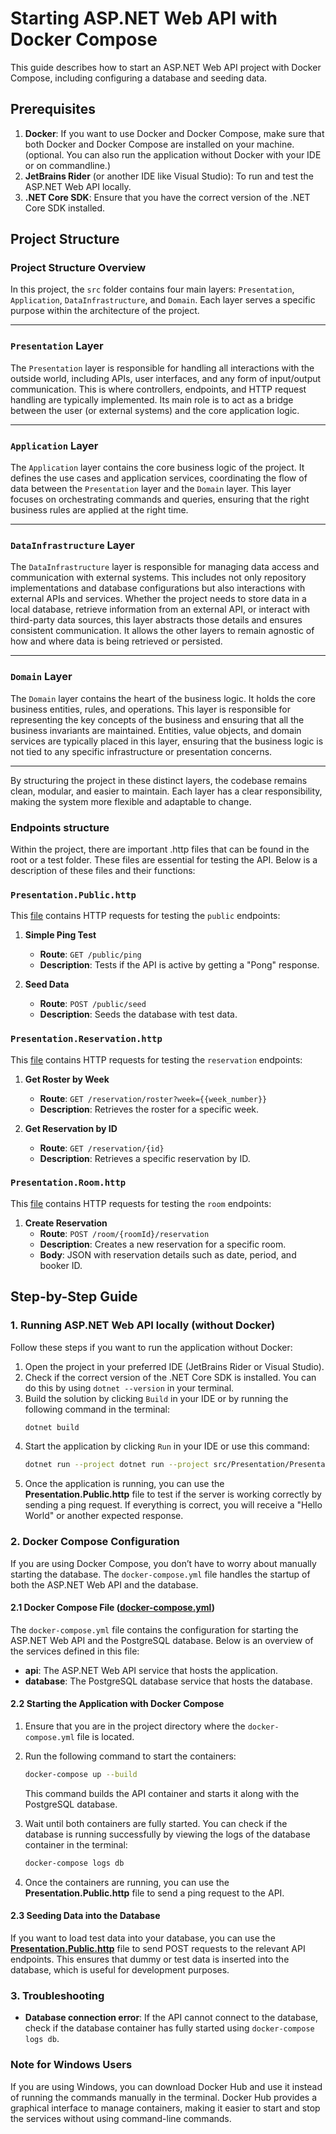 
# Starting ASP.NET Web API with Docker Compose

This guide describes how to start an ASP.NET Web API project with Docker Compose, including configuring a database and seeding data.

## Prerequisites

1. **Docker**: If you want to use Docker and Docker Compose, make sure that both Docker and Docker Compose are installed on your machine. (optional. You can also run the application without Docker with your IDE or on commandline.)
2. **JetBrains Rider** (or another IDE like Visual Studio): To run and test the ASP.NET Web API locally.
3. **.NET Core SDK**: Ensure that you have the correct version of the .NET Core SDK installed.

## Project Structure

### Project Structure Overview

In this project, the `src` folder contains four main layers: `Presentation`, `Application`, `DataInfrastructure`, and `Domain`. Each layer serves a specific purpose within the architecture of the project.

---

### `Presentation` Layer

The `Presentation` layer is responsible for handling all interactions with the outside world, including APIs, user interfaces, and any form of input/output communication. This is where controllers, endpoints, and HTTP request handling are typically implemented. Its main role is to act as a bridge between the user (or external systems) and the core application logic.

---

### `Application` Layer

The `Application` layer contains the core business logic of the project. It defines the use cases and application services, coordinating the flow of data between the `Presentation` layer and the `Domain` layer. This layer focuses on orchestrating commands and queries, ensuring that the right business rules are applied at the right time.

---

### `DataInfrastructure` Layer

The `DataInfrastructure` layer is responsible for managing data access and communication with external systems. This includes not only repository implementations and database configurations but also interactions with external APIs and services. Whether the project needs to store data in a local database, retrieve information from an external API, or interact with third-party data sources, this layer abstracts those details and ensures consistent communication. It allows the other layers to remain agnostic of how and where data is being retrieved or persisted.

---

### `Domain` Layer

The `Domain` layer contains the heart of the business logic. It holds the core business entities, rules, and operations. This layer is responsible for representing the key concepts of the business and ensuring that all the business invariants are maintained. Entities, value objects, and domain services are typically placed in this layer, ensuring that the business logic is not tied to any specific infrastructure or presentation concerns.

---

By structuring the project in these distinct layers, the codebase remains clean, modular, and easier to maintain. Each layer has a clear responsibility, making the system more flexible and adaptable to change.

### Endpoints structure
Within the project, there are important .http files that can be found in the root or a test folder. These files are essential for testing the API. Below is a description of these files and their functions:
### `Presentation.Public.http`
This [file](src/Presentation/Presentation.Public.http) contains HTTP requests for testing the `public` endpoints:

1. **Simple Ping Test**
   - **Route**: `GET /public/ping`
   - **Description**: Tests if the API is active by getting a "Pong" response.

2. **Seed Data**
   - **Route**: `POST /public/seed`
   - **Description**: Seeds the database with test data.

### `Presentation.Reservation.http`
This [file](src/Presentation/Presentation.Reservation.http) contains HTTP requests for testing the `reservation` endpoints:

1. **Get Roster by Week**
   - **Route**: `GET /reservation/roster?week={{week_number}}`
   - **Description**: Retrieves the roster for a specific week.

2. **Get Reservation by ID**
   - **Route**: `GET /reservation/{id}`
   - **Description**: Retrieves a specific reservation by ID.

### `Presentation.Room.http`
This [file](src/Presentation/Presentation.Room.http) contains HTTP requests for testing the `room` endpoints:

1. **Create Reservation**
   - **Route**: `POST /room/{roomId}/reservation`
   - **Description**: Creates a new reservation for a specific room.
   - **Body**: JSON with reservation details such as date, period, and booker ID.


## Step-by-Step Guide

### 1. Running ASP.NET Web API locally (without Docker)

Follow these steps if you want to run the application without Docker:

1. Open the project in your preferred IDE (JetBrains Rider or Visual Studio).
2. Check if the correct version of the .NET Core SDK is installed. You can do this by using `dotnet --version` in your terminal.
3. Build the solution by clicking `Build` in your IDE or by running the following command in the terminal:
   ```bash
   dotnet build
   ```
4. Start the application by clicking `Run` in your IDE or use this command:
   ```bash
   dotnet run --project dotnet run --project src/Presentation/Presentation.csproj
   ```
5. Once the application is running, you can use the **Presentation.Public.http** file to test if the server is working correctly by sending a ping request. If everything is correct, you will receive a "Hello World" or another expected response.

### 2. Docker Compose Configuration

If you are using Docker Compose, you don’t have to worry about manually starting the database. The `docker-compose.yml` file handles the startup of both the ASP.NET Web API and the database.

#### 2.1 Docker Compose File ([docker-compose.yml](docker-compose.yml))

The `docker-compose.yml` file contains the configuration for starting the ASP.NET Web API and the PostgreSQL database. Below is an overview of the services defined in this file:
- **api**: The ASP.NET Web API service that hosts the application.
- **database**: The PostgreSQL database service that hosts the database.

#### 2.2 Starting the Application with Docker Compose

1. Ensure that you are in the project directory where the `docker-compose.yml` file is located.
2. Run the following command to start the containers:
   ```bash
   docker-compose up --build
   ```
   This command builds the API container and starts it along with the PostgreSQL database.

3. Wait until both containers are fully started. You can check if the database is running successfully by viewing the logs of the database container in the terminal:
   ```bash
   docker-compose logs db
   ```

4. Once the containers are running, you can use the **Presentation.Public.http** file to send a ping request to the API.

#### 2.3 Seeding Data into the Database

If you want to load test data into your database, you can use the [**Presentation.Public.http**](src/Presentation/Presentation.Public.http) file to send POST requests to the relevant API endpoints.
This ensures that dummy or test data is inserted into the database, which is useful for development purposes.

### 3. Troubleshooting

- **Database connection error**: If the API cannot connect to the database, check if the database container has fully started using `docker-compose logs db`.

### Note for Windows Users

If you are using Windows, you can download Docker Hub and use it instead of running the commands manually in the terminal. Docker Hub provides a graphical interface to manage containers, making it easier to start and stop the services without using command-line commands.
